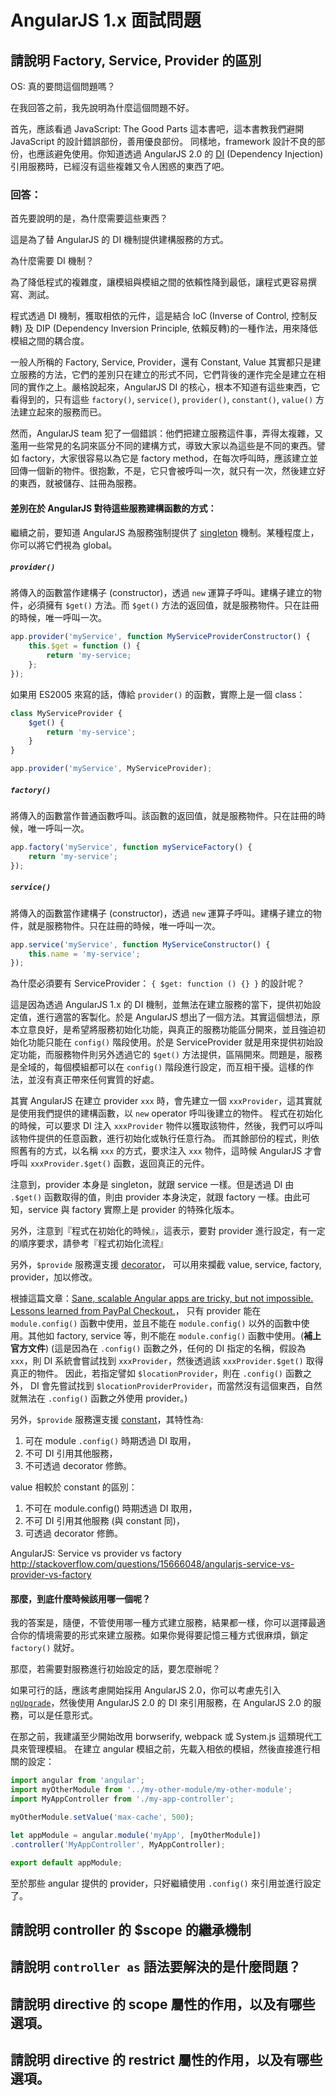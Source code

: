 # AngularJS 1.x 面試問題

## 請說明 Factory, Service, Provider 的區別

OS: 真的要問這個問題嗎？

在我回答之前，我先說明為什麼這個問題不好。

首先，應該看過 JavaScript: The Good Parts 這本書吧，這本書教我們避開 JavaScript 的設計錯誤部份，善用優良部份。
同樣地，framework 設計不良的部份，也應該避免使用。你知道透過 AngularJS 2.0 的 [DI](https://github.com/angular/di.js) (Dependency Injection) 引用服務時，已經沒有這些複雜又令人困惑的東西了吧。

### 回答：

首先要說明的是，為什麼需要這些東西？

這是為了替 AngularJS 的 DI 機制提供建構服務的方式。

為什麼需要 DI 機制？

為了降低程式的複雜度，讓模組與模組之間的依賴性降到最低，讓程式更容易撰寫、測試。

程式透過 DI 機制，獲取相依的元件，這是結合 IoC (Inverse of Control, 控制反轉) 及 DIP (Dependency Inversion Principle, 依賴反轉)的一種作法，用來降低模組之間的耦合度。

一般人所稱的 Factory, Service, Provider，還有 Constant, Value 其實都只是建立服務的方法，它們的差別只在建立的形式不同，它們背後的運作完全是建立在相同的實作之上。嚴格說起來，AngularJS DI 的核心，根本不知道有這些東西，它看得到的，只有這些 `factory()`, `service()`, `provider()`, `constant()`, `value()` 方法建立起來的服務而已。

然而，AngularJS team 犯了一個錯誤：他們把建立服務這件事，弄得太複雜，又濫用一些常見的名詞來區分不同的建構方式，導致大家以為這些是不同的東西。譬如 factory，大家很容易以為它是 factory method，在每次呼叫時，應該建立並回傳一個新的物件。很抱歉，不是，它只會被呼叫一次，就只有一次，然後建立好的東西，就被儲存、註冊為服務。

#### 差別在於 AngularJS 對待這些服務建構函數的方式：

繼續之前，要知道 AngularJS 為服務強制提供了 [singleton](http://www.oodesign.com/singleton-pattern.html) 機制。某種程度上，你可以將它們視為 global。

##### `provider()`

將傳入的函數當作建構子 (constructor)，透過 `new` 運算子呼叫。建構子建立的物件，必須擁有 `$get()` 方法。而 `$get()` 方法的返回值，就是服務物件。只在註冊的時候，唯一呼叫一次。

```js
app.provider('myService', function MyServiceProviderConstructor() {
	this.$get = function () {
		return 'my-service;
	};
});
```

如果用 ES2005 來寫的話，傳給 `provider()` 的函數，實際上是一個 class：

```js
class MyServiceProvider {
	$get() {
		return 'my-service';
	}
}

app.provider('myService', MyServiceProvider);
```

##### `factory()`

將傳入的函數當作普通函數呼叫。該函數的返回值，就是服務物件。只在註冊的時候，唯一呼叫一次。

```js
app.factory('myService', function myServiceFactory() {
	return 'my-service';
});
```

##### `service()`

將傳入的函數當作建構子 (constructor)，透過 `new` 運算子呼叫。建構子建立的物件，就是服務物件。只在註冊的時候，唯一呼叫一次。

```js
app.service('myService', function MyServiceConstructor() {
	this.name = 'my-service';
});
```

為什麼必須要有 ServiceProvider： `{ $get: function () {} }` 的設計呢？

這是因為透過 AngularJS 1.x 的 DI 機制，並無法在建立服務的當下，提供初始設定值，進行適當的客製化。於是 AngularJS 想出了一個方法。其實這個想法，原本立意良好，是希望將服務初始化功能，與真正的服務功能區分開來，並且強迫初始化功能只能在 `config()` 階段使用。於是 ServiceProvider 就是用來提供初始設定功能，而服務物件則另外透過它的 `$get()` 方法提供，區隔開來。問題是，服務是全域的，每個模組都可以在 `config()` 階段進行設定，而互相干擾。這樣的作法，並沒有真正帶來任何實質的好處。

其實 AngularJS 在建立 provider `xxx` 時，會先建立一個 `xxxProvider`，這其實就是使用我們提供的建構函數，以 `new` operator 呼叫後建立的物件。
程式在初始化的時候，可以要求 DI 注入 `xxxProvider` 物件以獲取該物件，然後，我們可以呼叫該物件提供的任意函數，進行初始化或執行任意行為。
而其餘部份的程式，則依照舊有的方式，以名稱 `xxx` 的方式，要求注入 `xxx` 物件，這時候 AngularJS 才會呼叫 `xxxProvider.$get()` 函數，返回真正的元件。

注意到，provider 本身是 singleton，就跟 service 一樣。但是透過 DI 由 `.$get()` 函數取得的值，則由 provider 本身決定，就跟 factory 一樣。由此可知，service 與 factory 實際上是 provider 的特殊化版本。

另外，注意到『程式在初始化的時候』，這表示，要對 provider 進行設定，有一定的順序要求，請參考『程式初始化流程』

另外，`$provide` 服務還支援 [decorator](https://docs.angularjs.org/api/auto/service/$provide#decorator)，
可以用來攔截 value, service, factory, provider，加以修改。

根據這篇文章：[Sane, scalable Angular apps are tricky, but not impossible. Lessons learned from PayPal Checkout.](https://medium.com/@bluepnume/sane-scalable-angular-apps-are-tricky-but-not-impossible-lessons-learned-from-paypal-checkout-c5320558d4ef)， 只有 provider 能在 `module.config()` 函數中使用，並且不能在 `module.config()` 以外的函數中使用。其他如 factory, service 等，則不能在 `module.config()` 函數中使用。(**補上官方文件**)
(這是因為在 `.config()` 函數之外，任何的 DI 指定的名稱，假設為 `xxx`，則 DI 系統會嘗試找到 `xxxProvider`，然後透過該 `xxxProvider.$get()` 取得真正的物件。
因此，若指定譬如 `$locationProvider`，則在 `.config()` 函數之外， DI 會先嘗試找到 `$locationProviderProvider`，而當然沒有這個東西，自然就無法在 `.config()` 函數之外使用 provider。)

另外，`$provide` 服務還支援 [constant](https://docs.angularjs.org/api/auto/service/$provide#constant)，其特性為:

1. 可在 module `.config()` 時期透過 DI 取用，
2. 不可 DI 引用其他服務，
3. 不可透過 decorator 修飾。

value 相較於  constant 的區別：

1. 不可在 module.config() 時期透過 DI 取用，
2. 不可 DI 引用其他服務 (與 constant 同)，
3. 可透過 decorator 修飾。

AngularJS: Service vs provider vs factory
http://stackoverflow.com/questions/15666048/angularjs-service-vs-provider-vs-factory

#### 那麼，到底什麼時候該用哪一個呢？

我的答案是，隨便，不管使用哪一種方式建立服務，結果都一樣，你可以選擇最適合你的情境需要的形式來建立服務。如果你覺得要記憶三種方式很麻煩，鎖定 `factory()` 就好。

那麼，若需要對服務進行初始設定的話，要怎麼辦呢？

如果可行的話，應該考慮開始採用 AngularJS 2.0，你可以考慮先引入 [`ngUpgrade`](http://blog.thoughtram.io/angular/2015/10/24/upgrading-apps-to-angular-2-using-ngupgrade.html)，然後使用 AngularJS 2.0 的 DI 來引用服務，在 AngularJS 2.0 的服務，可以是任意形式。

在那之前，我建議至少開始改用 borwserify, webpack 或 System.js 這類現代工具來管理模組。
在建立 angular 模組之前，先載入相依的模組，然後直接進行相關的設定：

```js
import angular from 'angular';
import myOtherModule from '../my-other-module/my-other-module';
import MyAppController from './my-app-controller';

myOtherModule.setValue('max-cache', 500);

let appModule = angular.module('myApp', [myOtherModule])
.controller('MyAppController', MyAppController);

export default appModule;
```

至於那些 angular 提供的 provider，只好繼續使用 `.config()` 來引用並進行設定了。


## 請說明 controller 的 $scope 的繼承機制


## 請說明 `controller as` 語法要解決的是什麼問題？


## 請說明 directive 的 scope 屬性的作用，以及有哪些選項。


## 請說明 directive 的 restrict 屬性的作用，以及有哪些選項。





